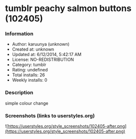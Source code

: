 # tumblr peachy salmon buttons (102405)

### Information
- Author: karuunya (unknown)
- Created at: unknown
- Updated at: 6/12/2014, 5:42:17 AM
- License: NO-REDISTRIBUTION
- Category: tumblr
- Rating: undefined
- Total installs: 26
- Weekly installs: 0


### Description
simple colour change


### Screenshots (links to userstyles.org)
![https://userstyles.org/style_screenshots/102405-after.png](https://userstyles.org/style_screenshots/102405-after.png)


